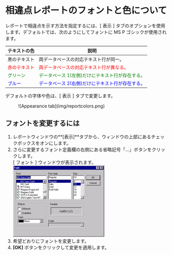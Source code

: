 # 相違点レポートのフォントと色について

レポートで相違点を示す方法を指定するには、[ 表示 ] タブのオプションを使用します。デフォルトでは、次のようにしてフォントに MS P ゴシックが使用されます。

| テキストの色 | 説明 |
| --- | --- |
| 黒のテキスト | 両データベースの対応テキスト行が同一。 |
| <span style="color:red">赤のテキスト</span> | <span style="color:red">両データベースの対応テキスト行が異なる。</span> |
| <span style="color:green">グリーン</span> | <span style="color:green">データベース 1(左側)だけにテキスト行が存在する。</span> |
| <span style="color:blue">ブルー</span> | <span style="color:blue">データベース 2(右側)だけにテキスト行が存在する。</span> |

デフォルトの字体や色は、[ 表示 ] タブで変更します。 
<figure markdown="1">
  ![Appearance tab](img/reportcolors.png)
</figure>

## フォントを変更するには
1. レポートウィンドウの**[表示]**タブから、ウィンドウの上部にあるチェックボックスをオンにします。
2. さらに変更するフォント定義欄の右側にある省略記号「...」ボタンをクリックします。  
   [ フォント ] ウィンドウが表示されます。  
   ![Font dialog](img/reportcolors2.png)
3. 希望どおりにフォントを変更します。
4. **[OK]** ボタンをクリックして変更を適用します。
